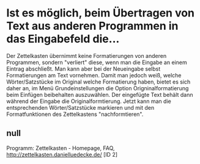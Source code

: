 # Ist es möglich, beim Übertragen von Text aus anderen Programmen in das Eingabefeld die...

Der Zettelkasten übernimmt keine Formatierungen von anderen Programmen, sondern "verliert" diese, wenn man die Eingabe an einem Eintrag abschließt. Man kann aber bei der Neueingabe selbst Formatierungen am Text vornehmen. Damit man jedoch weiß, welche Wörter/Satzstücke im Original welche Formatierung haben, bietet es sich daher an, im Menü Grundeinstellungen die Option Origninalformatierung beim Einfügen beibehalten auszuwählen. Der eingefügte Text behält dann während der Eingabe die Originalformtierung. Jetzt kann man die entsprechenden Wörter/Satzstücke markieren und mit den Formatfunktionen des Zettelkastens "nachformtieren".

## null

Programm: Zettelkasten - Homepage, FAQ, http://zettelkasten.danielluedecke.de/ [ID 2]

